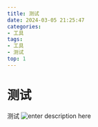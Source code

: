 ```yaml
---
title: 测试
date: 2024-03-05 21:25:47
categories: 
- 工具
tags: 
- 工具
- 测试
top: 1
---
```

# 测试
测试
![enter description here](https://picture.tanglx.cn/web/2024/1709645913867.png)
